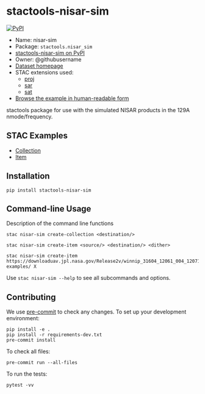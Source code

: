 # stactools-nisar-sim

[![PyPI](https://img.shields.io/pypi/v/stactools-nisar-sim)](https://pypi.org/project/stactools-nisar-sim/)

- Name: nisar-sim
- Package: `stactools.nisar_sim`
- [stactools-nisar-sim on PyPI](https://pypi.org/project/stactools-nisar-sim/)
- Owner: @githubusername
- [Dataset homepage](http://example.com)
- STAC extensions used:
  - [proj](https://github.com/stac-extensions/projection/)
  - [sar](https://github.com/stac-extensions/sar)
  - [sat](https://github.com/stac-extensions/sat)
- [Browse the example in human-readable form](https://radiantearth.github.io/stac-browser/#/external/raw.githubusercontent.com/stactools-packages/nisar-sim/main/examples/collection.json)

stactools package for use with the simulated NISAR products in the 129A nmode/frequency.

## STAC Examples

- [Collection](examples/collection.json)
- [Item](examples/winnip_31604_12061_004_120717_L090_CX_07/winnip_31604_12061_004_120717_L090_CX_07.json)

## Installation

```shell
pip install stactools-nisar-sim
```

## Command-line Usage

Description of the command line functions

```shell
stac nisar-sim create-collection <destination/>

stac nisar-sim create-item <source/> <destination/> <dither>

stac nisar-sim create-item
https://downloaduav.jpl.nasa.gov/Release2v/winnip_31604_12061_004_120717_L090_CX_07/
examples/ X
```

Use `stac nisar-sim --help` to see all subcommands and options.

## Contributing

We use [pre-commit](https://pre-commit.com/) to check any changes.
To set up your development environment:

```shell
pip install -e .
pip install -r requirements-dev.txt
pre-commit install
```

To check all files:

```shell
pre-commit run --all-files
```

To run the tests:

```shell
pytest -vv
```

